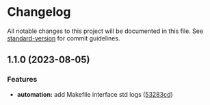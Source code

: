 # Changelog

All notable changes to this project will be documented in this file. See [standard-version](https://github.com/conventional-changelog/standard-version) for commit guidelines.

## 1.1.0 (2023-08-05)


### Features

* **automation:** add Makefile interface std logs ([53283cd](https://github.com/freddieentity/github-actions-started/commit/53283cdd8f1165a3073e54868e000a5988dd0f90))
